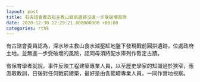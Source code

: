 ```yaml
---
layout: post
title: 有古諮會委員指主教山戰前遺跡沒進一步受破壞風險
date: 2020-12-30 12:29:21.000000000 +08:00
categories: rthk
---
```


有古諮會委員認為，深水埗主教山食水減壓缸地盤下發現戰前圓拱遺跡，位處政府土地，並無進一步受破壞的風險，認同毋須將配水庫列作暫定古蹟。

有保育學者就說，事件反映工程建築專業人員，以至歷史學家的知識過於狹窄，應汲取教訓，日後對任何戰前建築，最好是由各範疇專業人員，一同作實地視察。
